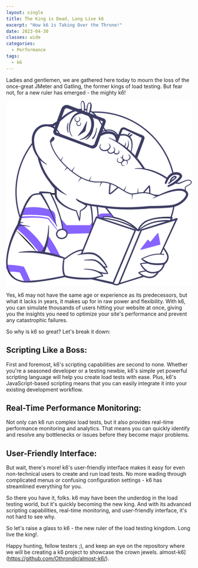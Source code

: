 ```yaml
---
layout: single
title: The King is Dead, Long Live k6
excerpt: "How k6 is Taking Over the Throne!"
date: 2023-04-30
classes: wide
categories:
  - Performance
tags:  
  - k6
---
```

Ladies and gentlemen, we are gathered here today to mourn the loss of the once-great JMeter and Gatling, the former kings of load testing. But fear not, for a new ruler has emerged - the mighty k6!

![top3git](https://github.com/Othrondir/QAbbalah/blob/master/assets/images/2023-04-30-the-King-is-dead-long-live-k6/bert.png?raw=true)

Yes, k6 may not have the same age or experience as its predecessors, but what it lacks in years, it makes up for in raw power and flexibility. With k6, you can simulate thousands of users hitting your website at once, giving you the insights you need to optimize your site's performance and prevent any catastrophic failures.

So why is k6 so great? Let's break it down:

## Scripting Like a Boss:
First and foremost, k6's scripting capabilities are second to none. Whether you're a seasoned developer or a testing newbie, k6's simple yet powerful scripting language will help you create load tests with ease. Plus, k6's JavaScript-based scripting means that you can easily integrate it into your existing development workflow.

## Real-Time Performance Monitoring:
Not only can k6 run complex load tests, but it also provides real-time performance monitoring and analytics. That means you can quickly identify and resolve any bottlenecks or issues before they become major problems.

## User-Friendly Interface:
But wait, there's more! k6's user-friendly interface makes it easy for even non-technical users to create and run load tests. No more wading through complicated menus or confusing configuration settings - k6 has streamlined everything for you.

So there you have it, folks. k6 may have been the underdog in the load testing world, but it's quickly becoming the new king. And with its advanced scripting capabilities, real-time monitoring, and user-friendly interface, it's not hard to see why.

So let's raise a glass to k6 - the new ruler of the load testing kingdom. Long live the king!.

Happy hunting, fellow testers ;), and keep an eye on the repository where we will be creating a k6 project to showcase the crown jewels. almost-k6](https://github.com/Othrondir/almost-k6/).
